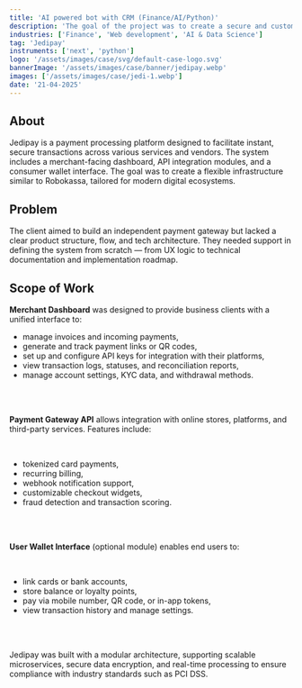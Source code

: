 ```yaml
---
title: 'AI powered bot with CRM (Finance/AI/Python)'
description: 'The goal of the project was to create a secure and customizable payment gateway with dashboard, wallet, and API support for merchants'
industries: ['Finance', 'Web development', 'AI & Data Science']
tag: 'Jedipay'
instruments: ['next', 'python']
logo: '/assets/images/case/svg/default-case-logo.svg'
bannerImage: '/assets/images/case/banner/jedipay.webp'
images: ['/assets/images/case/jedi-1.webp']
date: '21-04-2025'
---
```


## About

Jedipay is a payment processing platform designed to facilitate instant, secure transactions across various services and vendors. The system includes a merchant-facing dashboard, API integration modules, and a consumer wallet interface. The goal was to create a flexible infrastructure similar to Robokassa, tailored for modern digital ecosystems.

## Problem

The client aimed to build an independent payment gateway but lacked a clear product structure, flow, and tech architecture. They needed support in defining the system from scratch — from UX logic to technical documentation and implementation roadmap.

## Scope of Work

<p><strong>Merchant Dashboard</strong> was designed to provide business clients with a unified interface to:</p>

- manage invoices and incoming payments,
- generate and track payment links or QR codes,
- set up and configure API keys for integration with their platforms,
- view transaction logs, statuses, and reconciliation reports,
- manage account settings, KYC data, and withdrawal methods.

<br>
<br>

<p><strong>Payment Gateway API</strong> allows integration with online stores, platforms, and third-party services. Features include:</p>

<br>

- tokenized card payments,
- recurring billing,
- webhook notification support,
- customizable checkout widgets,
- fraud detection and transaction scoring.

<br>
<br>

<p><strong>User Wallet Interface</strong> (optional module) enables end users to:</p>

<br>

- link cards or bank accounts,
- store balance or loyalty points,
- pay via mobile number, QR code, or in-app tokens,
- view transaction history and manage settings.

<br>
<br>

<p>Jedipay was built with a modular architecture, supporting scalable microservices, secure data encryption, and real-time processing to ensure compliance with industry standards such as PCI DSS.</p>
